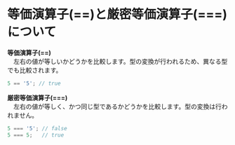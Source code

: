 # 等価演算子(==)と厳密等価演算子(===)について

**等価演算子(==)**  
　左右の値が等しいかどうかを比較します。型の変換が行われるため、異なる型でも比較されます。  
```javascript
5 == '5'; // true
```
  
**厳密等価演算子(===)**  
　左右の値が等しく、かつ同じ型であるかどうかを比較します。型の変換は行われません。  
```javascript
5 === '5'; // false
5 === 5;   // true
```
